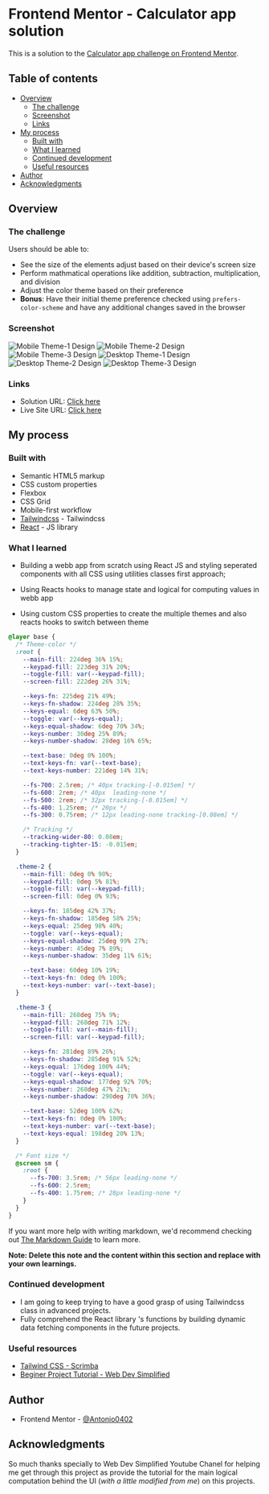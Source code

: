 # Frontend Mentor - Calculator app solution

This is a solution to the [Calculator app challenge on Frontend Mentor](https://www.frontendmentor.io/challenges/calculator-app-9lteq5N29).

## Table of contents

- [Overview](#overview)
  - [The challenge](#the-challenge)
  - [Screenshot](#screenshot)
  - [Links](#links)
- [My process](#my-process)
  - [Built with](#built-with)
  - [What I learned](#what-i-learned)
  - [Continued development](#continued-development)
  - [Useful resources](#useful-resources)
- [Author](#author)
- [Acknowledgments](#acknowledgments)

## Overview

### The challenge

Users should be able to:

- See the size of the elements adjust based on their device's screen size
- Perform mathmatical operations like addition, subtraction, multiplication, and division
- Adjust the color theme based on their preference
- **Bonus**: Have their initial theme preference checked using `prefers-color-scheme` and have any additional changes saved in the browser

### Screenshot

![Mobile Theme-1 Design](./screenshots/mobile-design-theme-1.png)
![Mobile Theme-2 Design](./screenshots/mobile-design-theme-2.png)
![Mobile Theme-3 Design](./screenshots/mobile-design-theme-3.png)
![Desktop Theme-1 Design](./screenshots/desktop-design-theme-1.png)
![Desktop Theme-2 Design](./screenshots/desktop-design-theme-2.png)
![Desktop Theme-3 Design](./screenshots/desktop-design-theme-3.png)

### Links

- Solution URL: [Click here](https://github.com/Antonio0402/react-calculator-app.git)
- Live Site URL: [Click here](https://react-calculator-app-antonio.netlify.app)

## My process

### Built with

- Semantic HTML5 markup
- CSS custom properties
- Flexbox
- CSS Grid
- Mobile-first workflow
- [Tailwindcss](https://tailwindcss.com) - Tailwindcss
- [React](https://reactjs.org/) - JS library

### What I learned

- Building a webb app from scratch using React JS and styling seperated components with all CSS using utilities classes first approach;
- Using Reacts hooks to manage state and logical for computing values in webb app

- Using custom CSS properties to create the multiple themes and also reacts hooks to switch between theme

```css
@layer base {
  /* Theme-color */
  :root {
    --main-fill: 224deg 36% 15%;
    --keypad-fill: 223deg 31% 20%;
    --toggle-fill: var(--keypad-fill);
    --screen-fill: 222deg 26% 31%;

    --keys-fn: 225deg 21% 49%;
    --keys-fn-shadow: 224deg 28% 35%;
    --keys-equal: 6deg 63% 50%;
    --toggle: var(--keys-equal);
    --keys-equal-shadow: 6deg 70% 34%;
    --keys-number: 30deg 25% 89%;
    --keys-number-shadow: 28deg 16% 65%;

    --text-base: 0deg 0% 100%;
    --text-keys-fn: var(--text-base);
    --text-keys-number: 221deg 14% 31%;

    --fs-700: 2.5rem; /* 40px tracking-[-0.015em] */
    --fs-600: 2rem; /* 40px  leading-none */
    --fs-500: 2rem; /* 32px tracking-[-0.015em] */
    --fs-400: 1.25rem; /* 20px */
    --fs-300: 0.75rem; /* 12px leading-none tracking-[0.08em] */

    /* Tracking */
    --tracking-wider-80: 0.08em;
    --tracking-tighter-15: -0.015em;
  }

  .theme-2 {
    --main-fill: 0deg 0% 90%;
    --keypad-fill: 0deg 5% 81%;
    --toggle-fill: var(--keypad-fill);
    --screen-fill: 0deg 0% 93%;

    --keys-fn: 185deg 42% 37%;
    --keys-fn-shadow: 185deg 58% 25%;
    --keys-equal: 25deg 98% 40%;
    --toggle: var(--keys-equal);
    --keys-equal-shadow: 25deg 99% 27%;
    --keys-number: 45deg 7% 89%;
    --keys-number-shadow: 35deg 11% 61%;

    --text-base: 60deg 10% 19%;
    --text-keys-fn: 0deg 0% 100%;
    --text-keys-number: var(--text-base);
  }

  .theme-3 {
    --main-fill: 268deg 75% 9%;
    --keypad-fill: 268deg 71% 12%;
    --toggle-fill: var(--main-fill);
    --screen-fill: var(--keypad-fill);

    --keys-fn: 281deg 89% 26%;
    --keys-fn-shadow: 285deg 91% 52%;
    --keys-equal: 176deg 100% 44%;
    --toggle: var(--keys-equal);
    --keys-equal-shadow: 177deg 92% 70%;
    --keys-number: 268deg 47% 21%;
    --keys-number-shadow: 290deg 70% 36%;

    --text-base: 52deg 100% 62%;
    --text-keys-fn: 0deg 0% 100%;
    --text-keys-number: var(--text-base);
    --text-keys-equal: 198deg 20% 13%;
  }

  /* Font size */
  @screen sm {
    :root {
      --fs-700: 3.5rem; /* 56px leading-none */
      --fs-600: 2.5rem;
      --fs-400: 1.75rem; /* 28px leading-none */
    }
  }
}
```

If you want more help with writing markdown, we'd recommend checking out [The Markdown Guide](https://www.markdownguide.org/) to learn more.

**Note: Delete this note and the content within this section and replace with your own learnings.**

### Continued development

- I am going to keep trying to have a good grasp of using Tailwindcss class in advanced projects.
- Fully comprehend the React library 's functions by building dynamic data fetching components in the future projects.

### Useful resources

- [Tailwind CSS - Scrimba](https://www.youtube.com/watch?v=4wGmylafgM4)
- [Beginer Project Tutorial - Web Dev Simplified](https://www.youtube.com/watch?v=DgRrrOt0Vr8&t=267s)

## Author

- Frontend Mentor - [@Antonio0402](https://www.frontendmentor.io/profile/Antonio0402)

## Acknowledgments

So much thanks specially to Web Dev Simplified Youtube Chanel for helping me get through this project as provide the tutorial for the main logical computation behind the UI (*with a little modified from me*) on this projects.

